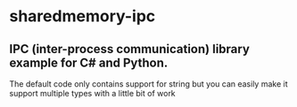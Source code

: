 # sharedmemory-ipc
## IPC (inter-process communication) library example for C# and Python.
The default code only contains support for string but you can easily make it support multiple types with a little bit of work
